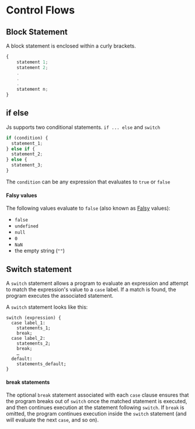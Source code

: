 # Control Flows

## Block Statement
A block statement is enclosed within a curly brackets.
```js
{
	statement 1;
	statement 2;
	.
	.
	.
	statement n;
}

```

## if else
Js supports two conditional statements. `if ... else` and `switch`
```js
if (condition) {
  statement_1;
} else if {
  statement_2;
} else {
  statement_3;
}
```
The `condition` can be any expression that evaluates to `true` or `false`

#### Falsy values

The following values evaluate to `false` (also known as [Falsy](https://developer.mozilla.org/en-US/docs/Glossary/Falsy) values):

-   `false`
-   `undefined`
-   `null`
-   `0`
-   `NaN`
-   the empty string (`""`)

## Switch statement
A `switch` statement allows a program to evaluate an expression and attempt to match the expression's value to a `case` label. If a match is found, the program executes the associated statement.

A `switch` statement looks like this:

```
switch (expression) {
  case label_1:
    statements_1;
    break;
  case label_2:
    statements_2;
    break;
    …
  default:
    statements_default;
}
```

#### break statements

The optional `break` statement associated with each `case` clause ensures that the program breaks out of `switch` once the matched statement is executed, and then continues execution at the statement following `switch`. If `break` is omitted, the program continues execution inside the `switch` statement (and will evaluate the next `case`, and so on).